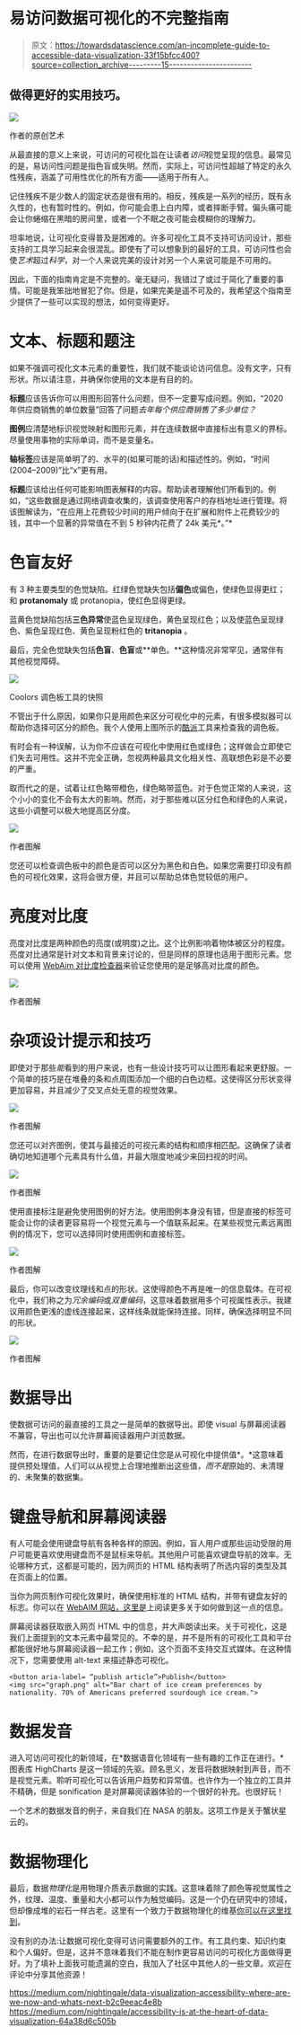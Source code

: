 # 易访问数据可视化的不完整指南

> 原文：<https://towardsdatascience.com/an-incomplete-guide-to-accessible-data-visualization-33f15bfcc400?source=collection_archive---------15----------------------->

## 做得更好的实用技巧。

![](img/36f9ad5abe5e199f59076e7f43636069.png)

作者的原创艺术

从最直接的意义上来说，可访问的可视化旨在让读者*访问*视觉呈现的信息。最常见的是，易访问性问题是指色盲或失明。然而，实际上，可访问性超越了特定的永久性残疾，涵盖了可用性优化的所有方面——适用于所有人。

记住残疾不是少数人的固定状态是很有用的。相反，残疾是一系列的经历，既有永久性的，也有暂时性的。例如，你可能会患上白内障，或者摔断手臂。偏头痛可能会让你蜷缩在黑暗的房间里，或者一个不眠之夜可能会模糊你的理解力。

坦率地说，让可视化变得普及是困难的。许多可视化工具不支持可访问设计，那些支持的工具学习起来会很混乱。即使有了可以想象到的最好的工具，可访问性也会使*艺术*超过*科学*，对一个人来说完美的设计对另一个人来说可能是不可用的。

因此，下面的指南肯定是不完整的。毫无疑问，我错过了或过于简化了重要的事情。可能是我笨拙地冒犯了你。但是，如果完美是遥不可及的，我希望这个指南至少提供了一些可以实现的想法，如何变得更好。

# 文本、标题和题注

如果不强调可视化文本元素的重要性，我们就不能谈论访问信息。没有文字，只有形状。所以请注意，并确保你使用的文本是有目的的。

**标题**应该告诉你可以用图形回答什么问题，但不一定要写成问题。例如，“2020 年供应商销售的单位数量”回答了问题*去年每个供应商销售了多少单位？*

**图例**应清楚地标识视觉映射和图形元素，并在连续数据中直接标出有意义的界标。尽量使用事物的实际单词，而不是变量名。

**轴标签**应该是简单明了的、水平的(如果可能的话)和描述性的。例如，“时间(2004–2009)”比“x”更有用。

**标题**应该给出任何可能影响图表解释的内容。帮助读者理解他们所看到的。例如，“这些数据是通过网络调查收集的，该调查使用客户的存档地址进行管理。将该图解读为，“在应用上花费较少时间的用户倾向于在扩展和附件上花费较少的钱，其中一个显著的异常值在不到 5 秒钟内花费了 24k 美元*。”*

# 色盲友好

有 3 种主要类型的色觉缺陷。红绿色觉缺失包括**偏色**或偏色，使绿色显得更红；和 **protanomaly** 或 protanopia，使红色显得更绿。

蓝黄色觉缺陷包括**三色异常**使蓝色呈现绿色，黄色呈现红色；以及使蓝色呈现绿色、紫色呈现红色、黄色呈现粉红色的 **tritanopia** 。

最后，完全色觉缺失包括**色盲**、**色盲**或**单色。**这种情况非常罕见，通常伴有其他视觉障碍。

![](img/657d61e608f3139a770b8bd0702088f6.png)

Coolors 调色板工具的快照

不管出于什么原因，如果你只是用颜色来区分可视化中的元素，有很多模拟器可以帮助你选择可区分的颜色。我个人使用上图所示的[酷派](https://coolors.co/)工具来检查我的调色板。

有时会有一种误解，认为你不应该在可视化中使用红色或绿色；这样做会立即使它们失去可用性。这并不完全正确，忽视两种最具文化相关性、高联想色彩是不必要的严重。

取而代之的是，试着让红色略带橙色，绿色略带蓝色。对于色觉正常的人来说，这个小小的变化不会有太大的影响。然而，对于那些难以区分红色和绿色的人来说，这些小调整可以极大地提高区分度。

![](img/a576637798317e03bce804056fa9a4ea.png)

作者图解

您还可以检查调色板中的颜色是否可以区分为黑色和白色。如果您需要打印没有颜色的可视化效果，这将会很方便，并且可以帮助总体色觉较低的用户。

# 亮度对比度

亮度对比度是两种颜色的亮度(或明度)之比。这个比例影响着物体被区分的程度。亮度对比通常是针对文本和背景来讨论的，但是同样的原理也适用于图形元素。您可以使用 [WebAim 对比度检查器](https://webaim.org/resources/contrastchecker/)来验证您使用的是足够高对比度的颜色。

![](img/3bdefd42ac0d123beb429a4da78255fd.png)

作者图解

# 杂项设计提示和技巧

即使对于那些*能*看到的用户来说，也有一些设计技巧可以让图形看起来更舒服。一个简单的技巧是在堆叠的条和点周围添加一个细的白色边框。这使得区分形状变得更加容易，并且减少了交叉点处无意的视觉效果。

![](img/6c5fb49a8d37e5bf43782e9f348dd2b3.png)

作者图解

您还可以对齐图例，使其与最接近的可视元素的结构和顺序相匹配。这确保了读者确切地知道哪个元素具有什么值，并最大限度地减少来回扫视的时间。

![](img/85eb21f907ac984f8a09c88f96a4d9e2.png)

作者图解

使用直接标注是避免使用图例的好方法。使用图例本身没有错，但是直接的标签可能会让你的读者更容易将一个视觉元素与一个值联系起来。在某些视觉元素远离图例的情况下，您可以选择同时使用图例和直接标签。

![](img/ca619cf2d47b979a397776e5b08652dc.png)

作者图解

最后，你可以改变纹理线和点的形状。这使得颜色不再是唯一的信息载体。在可视化中，我们称之为*冗余编码*或*双重编码*，这意味着数据用多个可视属性表示。我建议用颜色更浅的虚线连接起来，这样线条就能保持连接。同样，确保选择明显不同的形状。

![](img/dfd31e5f73b908bce0e3ed52bf92d0c4.png)

作者图解

# 数据导出

使数据可访问的最直接的工具之一是简单的数据导出。即使 visual 与屏幕阅读器不兼容，导出也可以允许屏幕阅读器用户浏览数据。

然而，在进行数据导出时，重要的是要记住您是从可视化中提供值*。*这意味着提供预处理值，人们可以从视觉上合理地推断出这些值，*而不是*原始的、未清理的、未聚集的数据集。

# 键盘导航和屏幕阅读器

有人可能会使用键盘导航有各种各样的原因。例如，盲人用户或那些运动受限的用户可能更喜欢使用键盘而不是鼠标来导航。其他用户可能喜欢键盘导航的效率。无论哪种方式，这都是可能的，因为网页的 HTML 结构表明了所选内容的类型及其在页面上的位置。

当你为网页制作可视化效果时，确保使用标准的 HTML 结构，并带有键盘友好的标志。你可以在 [WebAIM 网站，这里是](https://webaim.org/techniques/keyboard/)上阅读更多关于如何做到这一点的信息。

屏幕阅读器获取嵌入网页 HTML 中的信息，并大声朗读出来。关于可视化，这是我们上面提到的文本元素中最常见的。不幸的是，并不是所有的可视化工具和平台都能很好地与屏幕阅读器一起工作；例如，这个页面不支持交互式媒体。在这种情况下，您需要使用 alt-text 来描述静态可视化。

```
<button aria-label= “publish article”>Publish</button>
<img src="graph.png" alt="Bar chart of ice cream preferences by nationality. 70% of Americans preferred sourdough ice cream.">
```

# 数据发音

进入可访问可视化的新领域，在*数据语音化领域有一些有趣的工作正在进行。*图表库 HighCharts 是这一领域的先驱。顾名思义，发音将数据映射到声音，而不是视觉元素。聆听可视化可以告诉用户趋势和异常值。也许作为一个独立的工具并不精确，但是 sonification 是对屏幕阅读器体验的一个很好的补充。也很好玩！

一个艺术的数据发音的例子，来自我们在 NASA 的朋友。这项工作是关于蟹状星云的。

# 数据物理化

最后，数据*物理化*是用物理介质表示数据的实践。这意味着除了颜色等视觉属性之外，纹理、温度、重量和大小都可以作为触觉编码。这是一个仍在研究中的领域，但却像成堆的岩石一样古老。这里有一个致力于数据物理化的维基[你可以在这里找到](http://dataphys.org/)。

没有别的办法:让数据可视化变得可访问需要额外的工作。有工具约束、知识约束和个人偏好。但是，这并不意味着我们不能在制作更容易访问的可视化方面做得更好。为了填补上面我可能遗漏的空白，我加入了社区中其他人的一些文章。欢迎在评论中分享其他资源！

<https://medium.com/nightingale/data-visualization-accessibility-where-are-we-now-and-whats-next-b2c9eeac4e8b>  <https://medium.com/nightingale/accessibility-is-at-the-heart-of-data-visualization-64a38d6c505b> 